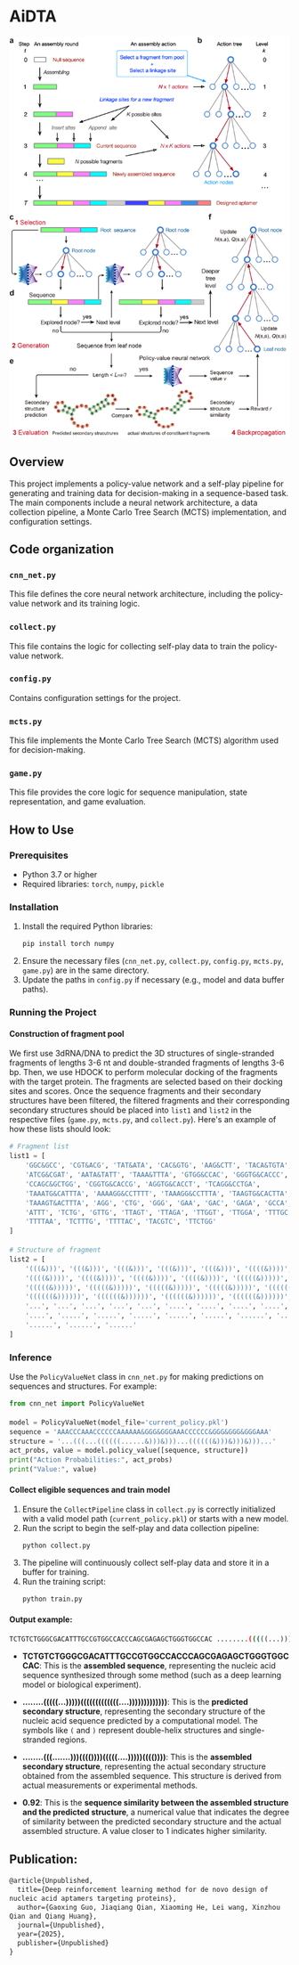 
# AiDTA

![Figure 3](figure3-ASSEMBLE.png)

## Overview
This project implements a policy-value network and a self-play pipeline for generating and training data for decision-making in a sequence-based task. The main components include a neural network architecture, a data collection pipeline, a Monte Carlo Tree Search (MCTS) implementation, and configuration settings.

## Code organization

### `cnn_net.py`
This file defines the core neural network architecture, including the policy-value network and its training logic.


### `collect.py`
This file contains the logic for collecting self-play data to train the policy-value network. 


### `config.py`
Contains configuration settings for the project.


### `mcts.py`
This file implements the Monte Carlo Tree Search (MCTS) algorithm used for decision-making.


### `game.py`
This file provides the core logic for sequence manipulation, state representation, and game evaluation.


## How to Use

### Prerequisites
- Python 3.7 or higher
- Required libraries: `torch`, `numpy`, `pickle`

### Installation
1. Install the required Python libraries:
   ```bash
   pip install torch numpy
   ```
2. Ensure the necessary files (`cnn_net.py`, `collect.py`, `config.py`, `mcts.py`, `game.py`) are in the same directory.
3. Update the paths in `config.py` if necessary (e.g., model and data buffer paths).

### Running the Project

#### Construction of fragment pool
We first use 3dRNA/DNA to predict the 3D structures of single-stranded fragments of lengths 3-6 nt and double-stranded fragments of lengths 3-6 bp. Then, we use HDOCK to perform molecular docking of the fragments with the target protein. The fragments are selected based on their docking sites and scores. Once the sequence fragments and their secondary structures have been filtered, the filtered fragments and their corresponding secondary structures should be placed into `list1` and `list2` in the respective files (`game.py`, `mcts.py`, and `collect.py`). Here's an example of how these lists should look:

```python
# Fragment list
list1 = [
    'GGC&GCC', 'CGT&ACG', 'TAT&ATA', 'CAC&GTG', 'AAG&CTT', 'TACA&TGTA', 
    'ATCG&CGAT', 'AATA&TATT', 'TAAA&TTTA', 'GTGG&CCAC', 'GGGTG&CACCC', 
    'CCAGC&GCTGG', 'CGGTG&CACCG', 'AGGTG&CACCT', 'TCAGG&CCTGA', 
    'TAAATG&CATTTA', 'AAAAGG&CCTTTT', 'TAAAGG&CCTTTA', 'TAAGTG&CACTTA', 
    'TAAAGT&ACTTTA', 'AGG', 'CTG', 'GGG', 'GAA', 'GAC', 'GAGA', 'GCCA', 
    'ATTT', 'TCTG', 'GTTG', 'TTAGT', 'TTAGA', 'TTGGT', 'TTGGA', 'TTTGC', 
    'TTTTAA', 'TCTTTG', 'TTTTAC', 'TACGTC', 'TTCTGG'
]

# Structure of fragment
list2 = [
    '(((&)))', '(((&)))', '(((&)))', '(((&)))', '(((&)))', '((((&))))', 
    '((((&))))', '((((&))))', '((((&))))', '((((&))))', '(((((&)))))', 
    '(((((&)))))', '(((((&)))))', '(((((&)))))', '(((((&)))))', '((((((&))))))', 
    '((((((&))))))', '((((((&))))))', '((((((&))))))', '((((((&))))))', 
    '...', '...', '...', '...', '...', '....', '....', '....', '....', 
    '....', '.....', '.....', '.....', '.....', '.....', '......', '......', 
    '......', '......', '......'
]

```
### Inference
Use the `PolicyValueNet` class in `cnn_net.py` for making predictions on sequences and structures. For example:
```python
from cnn_net import PolicyValueNet

model = PolicyValueNet(model_file='current_policy.pkl')
sequence = 'AAACCCAAACCCCCCAAAAAA&GGG&GGGAAACCCCCC&GGG&GGG&GGGAAA'
structure = '...(((...((((((......&)))&)))...((((((&)))&)))&)))...'
act_probs, value = model.policy_value([sequence, structure])
print("Action Probabilities:", act_probs)
print("Value:", value)
```

#### Collect eligible sequences and train model
1. Ensure the `CollectPipeline` class in `collect.py` is correctly initialized with a valid model path (`current_policy.pkl`) or starts with a new model.
2. Run the script to begin the self-play and data collection pipeline:
   ```bash
   python collect.py
   ```
3. The pipeline will continuously collect self-play data and store it in a buffer for training.
4. Run the training script:
   ```bash
   python train.py
   ```




#### Output example:
```bash
TCTGTCTGGGCGACATTTGCCGTGGCCACCCAGCGAGAGCTGGGTGGCCAC ........(((((...)))))(((((((((((((....))))))))))))) ........(((.......)))(((())))(((((....)))))(((()))) 0.92
```

- **TCTGTCTGGGCGACATTTGCCGTGGCCACCCAGCGAGAGCTGGGTGGCCAC**: This is the **assembled sequence**, representing the nucleic acid sequence synthesized through some method (such as a deep learning model or biological experiment).

- **........(((((...)))))(((((((((((((....)))))))))))))**: This is the **predicted secondary structure**, representing the secondary structure of the nucleic acid sequence predicted by a computational model. The symbols like `(` and `)` represent double-helix structures and single-stranded regions.

- **........(((.......)))(((())))(((((....)))))(((())))**: This is the **assembled secondary structure**, representing the actual secondary structure obtained from the assembled sequence. This structure is derived from actual measurements or experimental methods.

- **0.92**: This is the **sequence similarity between the assembled structure and the predicted structure**, a numerical value that indicates the degree of similarity between the predicted secondary structure and the actual assembled structure. A value closer to 1 indicates higher similarity.


## Publication:
```
@article{Unpublished,
  title={Deep reinforcement learning method for de novo design of nucleic acid aptamers targeting proteins},
  author={Gaoxing Guo, Jiaqiang Qian, Xiaoming He, Lei wang, Xinzhou Qian and Qiang Huang},
  journal={Unpublished},
  year={2025},
  publisher={Unpublished}
}
```





